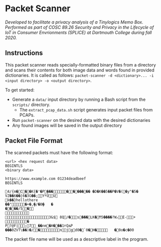 # Packet Scanner

*Developed to facilitate a privacy analysis of a Tinylogics Memo Box. Performed as part of COSC 89.26 Security and Privacy in the Lifecycle of IoT in Consumer Envrionments (SPLICE) at Dartmouth College during fall 2020.*

## Instructions

This packet scanner reads specially-formatted binary files from a directory and scans their contents for both image data and words found in provided dictionaries. It is called as follows: `packet-scanner -d <dictionary>... -i <input directory> -o <output directory>`.

To get started:
* Generate a `data/` input directory by running a Bash script from the `scripts/` directory.
    * The `extract_pcap_data.sh` script generates input packet files from PCAPs.
* Run `packet-scanner` on the desired data with the desired dictionaries 
* Any found images will be saved in the output directory

## Packet File Format

The scanned packets must have the following format:

```
<url> <hex request data>
BEGINTLS
<binary data>
```

```
https://www.example.com 01234deadbeef
BEGINTLS

4/{m�C��K{�'�P ���    ������� �D�K��5��P�V�(�y"�5� VZ��6��|6�3G��;ͧYºǛU
k��}hellothere
�� "�+�,̩�/�0̨�	�
�� � � / 5 �      
               
   3 & $   8Q/�s���LK�Ϻ5����?WޅE -  + 	  �                
P?@F|   ;  7_��nm�H���1٢QљP
���0ZVT\��) �/     �     n j g d0�`0�H�	 �0o�c�00
```

The packet file name will be used as a descriptive label in the program.